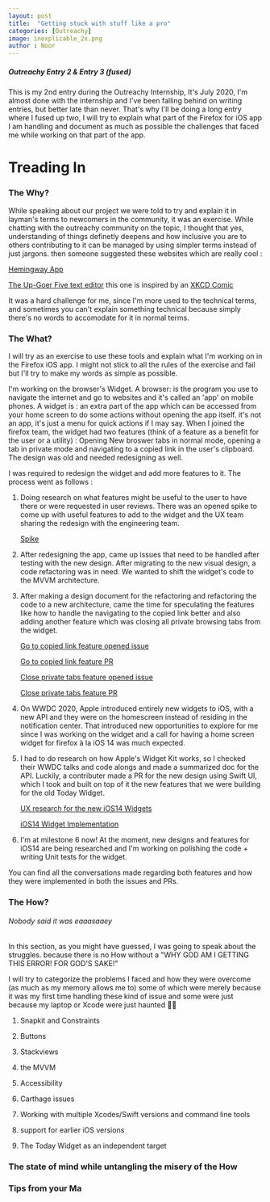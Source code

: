 ```yaml
---
layout: post
title:  "Getting stuck with stuff like a pro"
categories: [Outreachy]
image: inexplicable_2x.png
author : Noor
---
```



##### Outreachy Entry 2 & Entry 3 (fused)

This is my 2nd entry during the Outreachy Internship, It's July 2020, I'm almost done with the internship and I've been falling behind on writing entries, but better late than never. That's why I'll be doing a long entry where I fused up two, I will try to explain what part of the Firefox for iOS app I am handling and document as much as possible the challenges that faced me while working on that part of the app.


# Treading In  

### The Why? 

While speaking about our project we were told to try and explain it in layman's terms to newcomers in the community, it was an exercise. While chatting with the outreachy community on the topic, I thought that yes, understanding of things definetly deepens and how inclusive you are to others contributing to it can be managed by using simpler terms instead of just jargons.
then someone suggested these websites which are really cool :

[Hemingway App](http://hemingwayapp.com)

[The Up-Goer Five text editor](https://splasho.com/upgoer5/) this one is inspired by an [XKCD Comic](https://xkcd.com/1133/)

It was a hard challenge for me, since I'm more used to the technical terms, and sometimes you can't explain something technical because simply there's no words to accomodate for it in normal terms.


### The What?

I will try as an exercise to use these tools and explain what I'm working on in the Firefox iOS app. I might not stick to all the rules of the exercise and fail but I'll try to make my words as simple as possible.

I'm working on the browser's Widget. A browser: is the program you use to navigate the internet and go to websites and it's called an 'app' on mobile phones. A widget is : an extra part of the app which can be accessed from your home screen to do some actions without opening the app itself. it's not an app, it's just a menu for quick actions if I may say. When I joined the firefox team, the widget had two features (think of a feature as a benefit for the user or a utility) : Opening New broswer tabs in normal mode, opening a tab in private mode and navigating to a copied link in the user's clipboard. The design was old and needed redesigning as well.

I was required to redesign the widget and add more features to it. The process went as follows : 

1. Doing research on what features might be useful to the user to have there or were requested in user reviews. There was an opened spike to come up with useful features to add to the widget and the UX team sharing the redesign with the engineering team. 
    
    [Spike](https://github.com/mozilla-mobile/firefox-ios/issues/6661#issuecomment-64577666) 

2. After redesigning the app, came up issues that need to be handled after testing with the new design. After migrating to the new visual design, a code refactoring was in need. We wanted to shift the widget's code to the MVVM architecture.

3. After making a design document for the refactoring and refactoring the code to a new architecture, came the time for speculating the features like how to handle the navigating to the copied link better and also adding another feature which was closing all private browsing tabs from the widget. 

    [Go to copied link feature opened issue](https://github.com/mozilla-mobile/firefox-ios/issues/6935)

    [Go to copied link feature PR](https://github.com/mozilla-mobile/firefox-ios/pull/6956)

    [Close private tabs feature opened issue](https://github.com/mozilla-mobile/firefox-ios/issues/6794)

    [Close private tabs feature PR](https://github.com/mozilla-mobile/firefox-ios/pull/6971#pullrequestreview-458879860)

4. On WWDC 2020, Apple introduced entirely new widgets to iOS, with a new API and they were on the homescreen instead of residing in the notification center. That introduced new opportunities to explore for me since I was working on the widget and a call for having a home screen widget for firefox à la iOS 14 was much expected.

5. I had to do research on how Apple's Widget Kit works, so I checked their WWDC talks and code alongs and made a summarized doc for the API. Luckily, a contributer made a PR for the new design using Swift UI, which I took and built on top of it the new features that we were building for the old Today Widget.

    [UX research for the new iOS14 Widgets](https://github.com/mozilla-mobile/firefox-ios/issues/6936#event-3576519888)

    [iOS14 Widget Implementation](https://github.com/mozilla-mobile/firefox-ios/pull/7051)

6. I'm at milestone 6 now! At the moment, new designs and features for iOS14 are being researched and I'm working on polishing the code + writing Unit tests for the widget.

You can find all the conversations made regarding both features and how they were implemented in both the issues and PRs.


### The How? 
###### Nobody said it was eaaasaaey

In this section, as you might have guessed, I was going to speak about the struggles. because there is no How without a "WHY GOD AM I GETTING THIS ERROR! FOR GOD'S SAKE!"

I will try to categorize the problems I faced and how they were overcome (as much as my memory allows me to) some of which were merely because it was my first time handling these kind of issue and some were just because my laptop or Xcode were just haunted 🤷🏻‍

1. Snapkit and Constraints

2. Buttons

3. Stackviews

4. the MVVM

5. Accessibility

6. Carthage issues

7. Working with multiple Xcodes/Swift versions and command line tools

8. support for earlier iOS versions

9. The Today Widget as an independent target


### The state of mind while untangling the misery of the How

### Tips from your Ma











